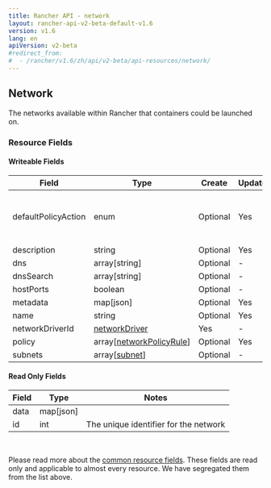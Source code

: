 ```yaml
---
title: Rancher API - network
layout: rancher-api-v2-beta-default-v1.6
version: v1.6
lang: en
apiVersion: v2-beta
#redirect_from:
#  - /rancher/v1.6/zh/api/v2-beta/api-resources/network/
---
```


## Network

The networks available within Rancher that containers could be launched on.

### Resource Fields

#### Writeable Fields

Field | Type | Create | Update | Default | Notes
---|---|---|---|---|---
defaultPolicyAction | enum | Optional | Yes | allow | The options are `allow`, `deny`.
description | string | Optional | Yes | - | 
dns | array[string] | Optional | - | - | 
dnsSearch | array[string] | Optional | - | - | 
hostPorts | boolean | Optional | - | - | 
metadata | map[json] | Optional | Yes | - | 
name | string | Optional | Yes | - | 
networkDriverId | [networkDriver]({{site.baseurl}}/rancher/{{page.version}}/{{page.lang}}/api/{{page.apiVersion}}/api-resources/networkDriver/) | Yes | - | - | 
policy | array[[networkPolicyRule]({{site.baseurl}}/rancher/{{page.version}}/{{page.lang}}/api/{{page.apiVersion}}/api-resources/networkPolicyRule/)] | Optional | Yes | - | 
subnets | array[[subnet]({{site.baseurl}}/rancher/{{page.version}}/{{page.lang}}/api/{{page.apiVersion}}/api-resources/subnet/)] | Optional | - | - | 


#### Read Only Fields

Field | Type   | Notes
---|---|---
data | map[json]  | 
id | int  | The unique identifier for the network


<br>

Please read more about the [common resource fields]({{site.baseurl}}/rancher/{{page.version}}/{{page.lang}}/api/{{page.apiVersion}}/common/). These fields are read only and applicable to almost every resource. We have segregated them from the list above.





